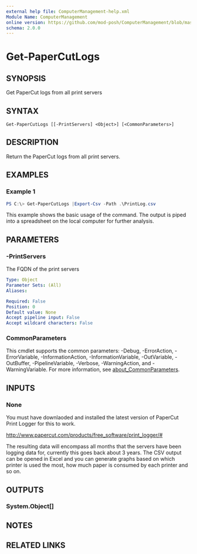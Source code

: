 ```yaml
---
external help file: ComputerManagement-help.xml
Module Name: ComputerManagement
online version: https://github.com/mod-posh/ComputerManagement/blob/master/docs/Get-PaperCutLogs.md#get-papercutlogs
schema: 2.0.0
---
```


# Get-PaperCutLogs

## SYNOPSIS
Get PaperCut logs from all print servers

## SYNTAX

```
Get-PaperCutLogs [[-PrintServers] <Object>] [<CommonParameters>]
```

## DESCRIPTION
Return the PaperCut logs from all print servers.

## EXAMPLES

### Example 1
```powershell
PS C:\> Get-PaperCutLogs |Export-Csv -Path .\PrintLog.csv
```

This example shows the basic usage of the command. The output is piped into
a spreadsheet on the local computer for further analysis.

## PARAMETERS

### -PrintServers
The FQDN of the print servers

```yaml
Type: Object
Parameter Sets: (All)
Aliases:

Required: False
Position: 0
Default value: None
Accept pipeline input: False
Accept wildcard characters: False
```

### CommonParameters
This cmdlet supports the common parameters: -Debug, -ErrorAction, -ErrorVariable, -InformationAction, -InformationVariable, -OutVariable, -OutBuffer, -PipelineVariable, -Verbose, -WarningAction, and -WarningVariable. For more information, see [about_CommonParameters](http://go.microsoft.com/fwlink/?LinkID=113216).

## INPUTS

### None
You must have downlaoded and installed the latest version of PaperCut Print Logger for this to work.

http://www.papercut.com/products/free_software/print_logger/#

The resulting data will encompass all months that the servers have been logging data for, currently this goes back about 3 years. The CSV output can be opened in Excel and you can generate graphs based on which printer is used the most, how much paper is consumed by each printer and so on.

## OUTPUTS

### System.Object[]
## NOTES

## RELATED LINKS
